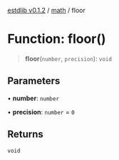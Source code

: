 [estdlib v0.1.2](../wiki/Home) / [math](../wiki/math) / floor

# Function: floor()

> **floor**(`number`, `precision`): `void`

## Parameters

• **number**: `number`

• **precision**: `number` = `0`

## Returns

`void`
